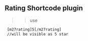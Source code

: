 ## Rating Shortcode plugin 

>> use
```html
 [m27rating]5[/m27rating]
 //will be visible as 5 star
```